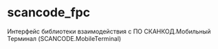 # scancode_fpc
Интерфейс библиотеки взаимодействия с ПО СКАНКОД.Мобильный Терминал (SCANCODE.MobileTerminal)
